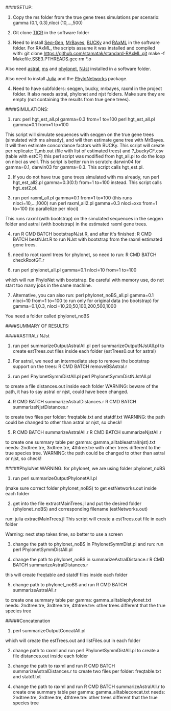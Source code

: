 ####SETUP:

1. Copy the ms folder from the true gene trees simulations per scenario:
gamma (0.1, 0.3),nloci (10,...,500)

2. Git clone [TICR](https://github.com/nstenz/TICR) in the software folder

3. Need to install [Seq-Gen](http://tree.bio.ed.ac.uk/software/seqgen/), [MrBayes](http://mrbayes.sourceforge.net/download.php), [BUCKy](http://www.stat.wisc.edu/~ane/bucky/index.html) and [RAxML](http://sco.h-its.org/exelixis/software.html) in the software folder. For RAxML, the scripts assume it was installed and compiled with:
git clone https://github.com/stamatak/standard-RAxML.git
make -f Makefile.SSE3.PTHREADS.gcc
rm *.o

Also need [astral](https://github.com/smirarab/ASTRAL),
[ms](http://home.uchicago.edu/rhudson1/source/mksamples/msdir/msdoc.pdf)
and [phylonet](http://bioinfo.cs.rice.edu/phylonet),
[NJst](https://code.google.com/archive/p/phybase/downloads) installed
in a software folder.

Also need to install [Julia](http://julialang.org) and the
[PhyloNetworks](https://github.com/crsl4/PhyloNetworks) package.

4. Need to have subfolders: seqgen, bucky, mrbayes, raxml in the
project folder.  It also needs astral, phylonet and njst folders. Make sure
they are empty (not containing the results from true gene trees).

####SIMULATIONS:

1. run: perl hgt_est_all.pl gamma=0.3 from=1 to=100
        perl hgt_est_all.pl gamma=0.1 from=1 to=100

This script will simulate sequences with seqgen on the true gene trees
(simulated with ms already), and will then estimate gene tree with
MrBayes. It will then estimate concordance factors with BUCKy.  This
script will create per replicate: ?_mb.out (file with list of
estimated trees) and ?_buckyCF.csv (table with estCF) this perl script
was modified from hgt_all.pl to do the loop on nloci as well.  This
script is better run in scratch: darwin04 for gamma=0.1, darwin03 for
gamma=0.3. This script calls hgt_est.pl.

2. If you do not have true gene trees simulated with ms already, run
perl hgt_est_all2.pl gamma=0.3(0.1) from=1 to=100 instead. This script
calls hgt_est2.pl.

3. run perl raxml_all.pl gamma=0.1 from=1 to=100 (this runs
   nloci=10,...,1000)
   run perl raxml_all2.pl gamma=0.3 nloci=xxx
   from=1 to=100 (to parallelize per nloci)

This runs raxml (with bootstrap) on the simulated sequences in the
seqgen folder and astral (with bootstrap) in the estimated raxml gene
trees.

4. run R CMD BATCH bootstrapNJst.R, and after it's finished:
R CMD BATCH bestNJst.R
to run NJst with bootstrap from the raxml estimated gene trees.

5. need to root raxml trees for phylonet, so need to run: 
R CMD BATCH checkRootGT.r

6. run perl phylonet_all.pl gamma=0.1 nloci=10 from=1 to=100

which will run PhyloNet with bootstrap. Be careful with memory use, do
not start too many jobs in the same machine.

7. Alternative, you can also run:
perl phylonet_noBS_all.pl gamma=0.1 nloci=10 from=1 to=100 to run only for original data (no bootstrap)
for gamma=0.1,0.3, nloci=10,20,50,100,200,500,1000

You need a folder called phylonet_noBS

####SUMMARY OF RESULTS:

#####ASTRAL/ NJst

1. run perl summarizeOutputAstralAll.pl 
       perl summarizeOutputNJstAll.pl 
to create estTrees.out files inside each folder (estTrees0.out for astral)

2. For astral, we need an intermediate step to remove the bootstrap support on the trees:
R CMD BATCH removeBSAstral.r

3. run perl PhylonetSymmDistAll.pl 
       perl PhylonetSymmDistNJstAll.pl
       
to create a file distances.out inside each folder WARNING: beware of
the path, it has to say astral or njst, could have been changed.

4. R CMD BATCH summarizeAstralDistances.r 
   R CMD BATCH summarizeNjstDistances.r

to create two files per folder: freqtable.txt and statdf.txt WARNING:
the path could be changed to other than astral or njst, so check!


5. R CMD BATCH summarizeAstralAll.r 
   R CMD BATCH summarizeNjstAll.r
   
to create one summary table per gamma: gamma_alltableastral(njst).txt
needs: 2ndtree.tre, 3rdtree.tre, 4thtree.tre with other trees
different to the true species tree.  WARNING: the path could be
changed to other than astral or njst, so check!

#####PhyloNet
WARNING: for phylonet, we are using folder phylonet_noBS

1. run perl summarizeOutputPhylonetAll.pl

(make sure correct folder phylonet_noBS) to get estNetworks.out inside
each folder

2. get into the file extractMainTrees.jl and put the desired folder
(phylonet_noBS) and corresponding filename (estNetworks.out)

run: julia extractMainTrees.jl 
This script will create a estTrees.out file in each folder

Warning: next step takes time, so better to use a screen

3. change the path to phylonet_noBS in PhylonetSymmDist.pl and run:
run perl PhylonetSymmDistAll.pl 

4. change the path to phylonet_noBS in summarizeAstralDistance.r
R CMD BATCH summarizeAstralDistances.r

this will create freqtable and statdf files inside each folder

5. change path to phylonet_noBS and run
R CMD BATCH summarizeAstralAll.r 

to create one summary table per gamma: gamma_alltablephylonet.txt
needs: 2ndtree.tre, 3rdtree.tre, 4thtree.tre: other trees different that the true species tree

#####Concatenation

1. perl summarizeOutputConcatAll.pl

which will create the estTrees.out and listFiles.out in each folder


2. change path to raxml and run perl PhylonetSymmDistAll.pl to create
a file distances.out inside each folder

3. change the path to raxml and run R CMD BATCH
summarizeAstralDistances.r to create two files per
folder: freqtable.txt and statdf.txt 

4. change the path to raxml and run R CMD BATCH summarizeAstralAll.r
 to create one summary table per gamma: gamma_alltableconcat.txt
 needs: 2ndtree.tre, 3rdtree.tre, 4thtree.tre: other trees different that the true species tree


